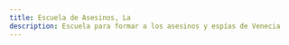 ```yaml
---
title: Escuela de Asesinos, La
description: Escuela para formar a los asesinos y espías de Venecia
---
```


